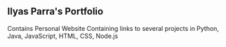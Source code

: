 ## Ilyas Parra's Portfolio
Contains Personal Website Containing links to several projects in Python, Java, JavaScript, HTML, CSS, Node.js
